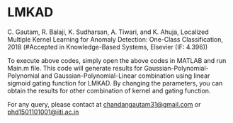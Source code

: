 # LMKAD
C. Gautam, R. Balaji, K. Sudharsan, A. Tiwari, and K. Ahuja, Localized Multiple Kernel Learning for Anomaly Detection: One-Class Classification, 2018 (#Accepted in Knowledge-Based Systems, Elsevier (IF: 4.396))


To execute above codes, simply open the above codes in MATLAB and run Main.m file. This code will generate results for Gaussian-Polynomial-Polynomial and Gaussian-Polynomial-Linear combination using linear sigmoid gating function for LMKAD. By changing the parameters, you can obtain the results for other combination of kernel and gating function.


For any query, please contact at chandangautam31@gmail.com or phd1501101001@iiti.ac.in
